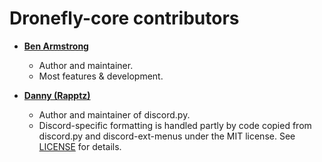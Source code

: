 # Dronefly-core contributors

- **[Ben Armstrong](https://github.com/synrg)**
    - Author and maintainer.
    - Most features & development.
    
- **[Danny (Rapptz)](https://github.com/rapptz)**
    - Author and maintainer of discord.py.
    - Discord-specific formatting is handled partly by code copied from
      discord.py and discord-ext-menus under the MIT license. See
      [LICENSE](./LICENSE) for details.
